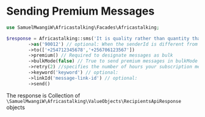 # Sending Premium Messages

```php
use SamuelMwangiW\Africastalking\Facades\Africastalking;

$response = Africastalking::sms('It is quality rather than quantity that matters. - Lucius Annaeus Seneca')
        ->as('90012') // optional: When the senderId is different from `config('africastalking.sms.from')`
        ->to(['+254712345678','+256706123567'])
        ->premium() // Required to designate messages as bulk
        ->bulkMode(false) // True to send premium messages in bulkMode and false to send as premium
        ->retry(2) //specifies the number of hours your subscription message should be retried in case it’s not delivered to the subscriber.
        ->keyword('keyword') // optional:
        ->linkId('message-link-id') // optional:
        ->send()
```

The response is Collection of `\SamuelMwangiW\Africastalking\ValueObjects\RecipientsApiResponse` objects

